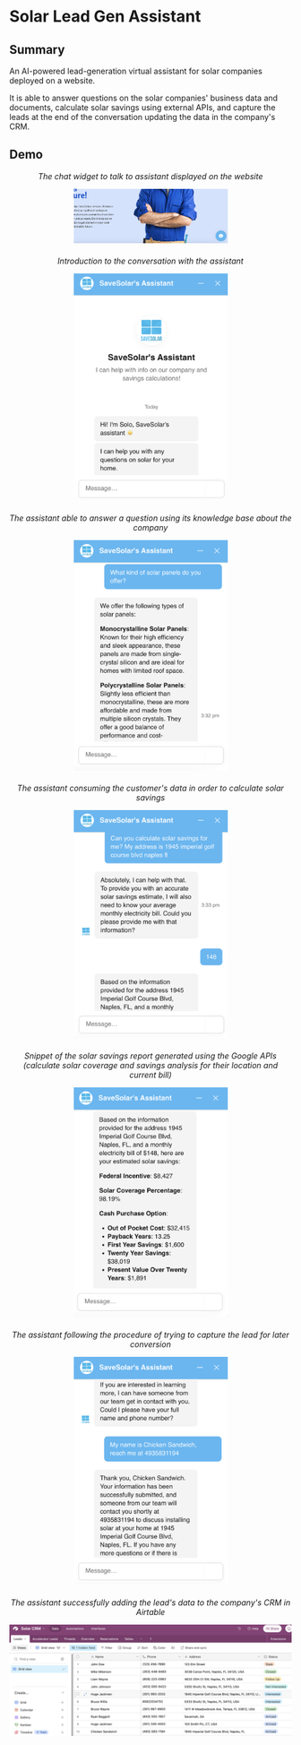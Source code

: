 # Solar Lead Gen Assistant

## Summary
An AI-powered lead-generation virtual assistant for solar companies deployed on a website.

It is able to answer questions on the solar companies' business data and documents, calculate solar savings using external APIs, and capture the leads at the end of the conversation updating the data in the company's CRM.

## Demo
<div style="text-align: center; margin-bottom: 20px;">
<p><i>The chat widget to talk to assistant displayed on the website</i></p>
<img src="images/chatwidget.png" alt="" width="275"/>
</div>

<div style="text-align: center; margin-bottom: 20px;">
<p><i>Introduction to the conversation with the assistant</i></p>
<img src="images/intro.png" alt="" width="275"/>
</div>

<div style="text-align: center; margin-bottom: 20px;">
<p><i>The assistant able to answer a question using its knowledge base about the company</i></p>
<img src="images/kb.png" alt="" width="275"/>
</div>


<div style="text-align: center; margin-bottom: 20px;">
<p><i>The assistant consuming the customer's data in order to calculate solar savings</i></p>
<img src="images/calculation.png" alt="" width="275"/>
</div>

<div style="text-align: center; margin-bottom: 20px;">
<p><i>Snippet of the solar savings report generated using the Google APIs (calculate solar coverage and savings analysis for their location and current bill)</i></p>
<img src="images/calculations2.png" alt="" width="275"/>
</div>

<div style="text-align: center; margin-bottom: 20px;">
<p><i>The assistant following the procedure of trying to capture the lead for later conversion</i></p>
<img src="images/leadcapture.png" alt="" width="275"/>
</div>

<div style="text-align: center; margin-bottom: 20px;">
<p><i>The assistant successfully adding the lead's data to the company's CRM in Airtable</i></p>
<img src="images/airtablecrm.png" alt="" width="750"/>
</div>

